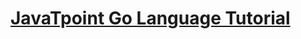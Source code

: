 # [JavaTpoint Go Language Tutorial]

[javatpoint go language tutorial]: https://www.javatpoint.com/go-tutorial
